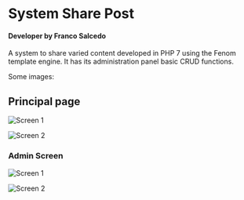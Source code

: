 # System Share Post
#### Developer by Franco Salcedo


A system to share varied content developed in PHP 7 using the Fenom template engine. It has its administration panel basic CRUD functions.

Some images:

## Principal page

![Screen 1](https://i.imgur.com/xUmQx8g.jpg)

![Screen 2](https://i.imgur.com/rBLgZv1.jpg)

### Admin Screen


![Screen 1](https://i.imgur.com/fUu9V5W.png)

![Screen 2](https://i.imgur.com/DizaFJo.png)
